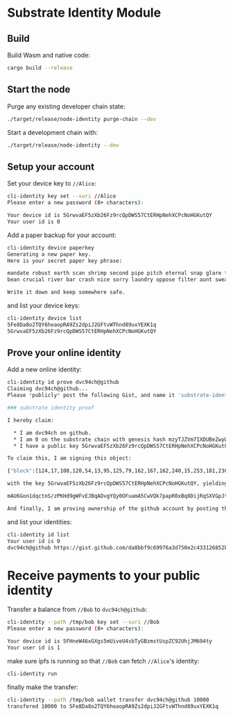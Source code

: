 # Substrate Identity Module

## Build

Build Wasm and native code:

```bash
cargo build --release
```

## Start the node

Purge any existing developer chain state:

```bash
./target/release/node-identity purge-chain --dev
```

Start a development chain with:

```bash
./target/release/node-identity --dev
```

## Setup your account

Set your device key to `//Alice`:

```bash
cli-identity key set --suri //Alice
Please enter a new password (8+ characters):

Your device id is 5GrwvaEF5zXb26Fz9rcQpDWS57CtERHpNehXCPcNoHGKutQY
Your user id is 0
```

Add a paper backup for your account:

```bash
cli-identity device paperkey
Generating a new paper key.
Here is your secret paper key phrase:

mandate robust earth scan shrimp second pipe pitch eternal snap glare tooth
bean crucial river bar crash nice sorry laundry oppose filter aunt swear

Write it down and keep somewhere safe.
```

and list your device keys:

```bash
cli-identity device list
5Fe8Da8o2TQY6heaopRA9Zs2dpiJ2GFtvWThnd89uxYEXK1q
5GrwvaEF5zXb26Fz9rcQpDWS57CtERHpNehXCPcNoHGKutQY
```

## Prove your online identity

Add a new online identity:

```bash
cli-identity id prove dvc94ch@github
Claiming dvc94ch@github...
Please *publicly* post the following Gist, and name it 'substrate-identity-proof.md'.

### substrate identity proof

I hereby claim:

  * I am dvc94ch on github.
  * I am 0 on the substrate chain with genesis hash mzyTJZVm7IXDUBeZwyWk6rG1YGIt8BQnNzrshKJCalYI.
  * I have a public key 5GrwvaEF5zXb26Fz9rcQpDWS57CtERHpNehXCPcNoHGKutQY valid at block with hash mfBFseDYNX31Poqei8A/9teYmxJIj4PFROoKLKEPaStE.

To claim this, I am signing this object:

{"block":[124,17,108,120,54,13,95,125,79,162,167,162,240,15,253,181,230,38,196,146,35,224,241,81,58,130,139,40,67,218,74,209],"body":{"Ownership":[{"Github":["dvc94ch"]}]},"ctime":1591448931056,"expire_in":18446744073709551615,"genesis":[207,36,201,101,89,187,33,112,212,5,230,112,201,105,58,172,109,88,24,139,124,5,9,205,206,187,33,40,144,154,149,130],"prev":null,"public":"5GrwvaEF5zXb26Fz9rcQpDWS57CtERHpNehXCPcNoHGKutQY","seqno":1,"uid":0}

with the key 5GrwvaEF5zXb26Fz9rcQpDWS57CtERHpNehXCPcNoHGKutQY, yielding the signature:

mAU6Gon1dqctnS/zPKHd9gWFvEJBqADvgYQy0OFuamA5CwVQk7papR0xBq8DijRqSXVGpJtNFmy7aYJk5cGLxv4c

And finally, I am proving ownership of the github account by posting this as a gist.
```

and list your identities:

```bash
cli-identity id list
Your user id is 0
dvc94ch@github https://gist.github.com/da8bbf9c69976a3d750e2c433126852b
```

# Receive payments to your public identity

Transfer a balance from `//Bob` to `dvc94ch@github`:
```bash
cli-identity --path /tmp/bob key set --suri //Bob
Please enter a new password (8+ characters):

Your device id is 5FHneW46xGXgs5mUiveU4sbTyGBzmstUspZC92UhjJM694ty
Your user id is 1
```

make sure ipfs is running so that `//Bob` can fetch `//Alice`'s identity:

```bash
cli-identity run
```

finally make the transfer:

```bash
cli-identity --path /tmp/bob wallet transfer dvc94ch@github 10000
transfered 10000 to 5Fe8Da8o2TQY6heaopRA9Zs2dpiJ2GFtvWThnd89uxYEXK1q
```
